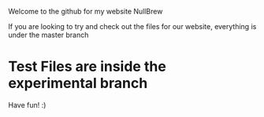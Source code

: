 Welcome to the github for my website NullBrew

If you are looking to try and check out the files for our website, everything is under the master branch

# Test Files are inside the experimental branch

Have fun! :)
